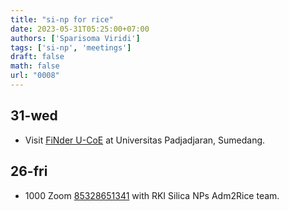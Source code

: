 ```yaml
---
title: "si-np for rice"
date: 2023-05-31T05:25:00+07:00
authors: ['Sparisoma Viridi']
tags: ['si-np', 'meetings']
draft: false
math: false
url: "0008"
---
```


## 31-wed
+ Visit [FiNder U-CoE](https://goo.gl/maps/Pfnmtogx8xp2pKrP6) at Universitas Padjadjaran, Sumedang.


## 26-fri
+ 1000 Zoom [85328651341](https://us06web.zoom.us/j/85328651341) with RKI Silica NPs Adm2Rice team.